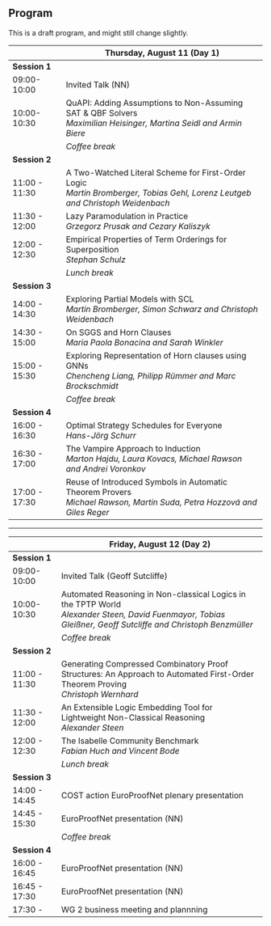 ## Program

This is a draft program, and might still change slightly.


|                | **Thursday, August 11 (Day 1)**                          |
|----------------|----------------------------------------------------------|
| **Session 1**  |                                                          |
| 09:00-10:00    | Invited Talk (NN)                                        |
| 10:00-10:30    | QuAPI: Adding Assumptions to Non-Assuming SAT & QBF Solvers  <br> _Maximilian Heisinger, Martina Seidl and Armin Biere_   |
|                | _Coffee break_                                           |
| **Session 2**  |                                                          |
| 11:00 - 11:30  | A Two-Watched Literal Scheme for First-Order Logic <br> _Martin Bromberger, Tobias Gehl, Lorenz Leutgeb and Christoph Weidenbach_       |
| 11:30 - 12:00  | Lazy Paramodulation in Practice  <br> _Grzegorz Prusak and Cezary Kaliszyk_                        |
| 12:00 - 12:30  | Empirical Properties of Term Orderings for Superposition <br> _Stephan Schulz_ |
|                | _Lunch break_                                            |
| **Session 3**  |                                                          |
| 14:00 - 14:30  | Exploring Partial Models with SCL <br> _Martin Bromberger, Simon Schwarz and Christoph Weidenbach_                       |
| 14:30 - 15:00  | On SGGS and Horn Clauses <br> _Maria Paola Bonacina and Sarah Winkler_                                 |
| 15:00 - 15:30  | Exploring Representation of Horn clauses using GNNs  <br> _Chencheng Liang, Philipp Rümmer and Marc Brockschmidt_    |
|                | _Coffee break_                                           |
| **Session 4**  |                                                          |
| 16:00 - 16:30  | Optimal Strategy Schedules for Everyone  <br> _Hans-Jörg Schurr_                |
| 16:30 - 17:00  | The Vampire Approach to Induction <br> _Marton Hajdu, Laura Kovacs, Michael Rawson and Andrei Voronkov_                     |
| 17:00 - 17:30  | Reuse of Introduced Symbols in Automatic Theorem Provers <br> _Michael Rawson, Martin Suda, Petra Hozzová and Giles Reger_ |

<hr>

|               | **Friday, August 12 (Day 2)**                                                                            |
|---------------|----------------------------------------------------------------------------------------------------------|
| **Session 1** |                                                                                                          |
| 09:00-10:00   | Invited Talk (Geoff Sutcliffe)                                                                           |
| 10:00-10:30   | Automated Reasoning in Non-classical Logics in the TPTP World     <br> _Alexander Steen, David Fuenmayor, Tobias Gleißner, Geoff Sutcliffe and Christoph Benzmüller_ |
|               | _Coffee break_                                                                                           |
| **Session 2** |                                                                                                          |
| 11:00 - 11:30 | Generating Compressed Combinatory Proof Structures: An Approach to Automated First-Order Theorem Proving <br> _Christoph Wernhard_ |
| 11:30 - 12:00 | An Extensible Logic Embedding Tool for Lightweight Non-Classical Reasoning  <br> _Alexander Steen_       |
| 12:00 - 12:30 | The Isabelle Community Benchmark <br> _Fabian Huch and Vincent Bode_                                     |
|               | _Lunch break_                                                                                            |
| **Session 3** |                                                                                                          |
| 14:00 - 14:45 | COST action EuroProofNet plenary presentation                                                            |
| 14:45 - 15:30 | EuroProofNet presentation (NN)                                                                           |
|               | _Coffee break_                                                                                           |
| **Session 4** |                                                                                                          |
| 16:00 - 16:45 | EuroProofNet presentation (NN)                                                                           |
| 16:45 - 17:30 | EuroProofNet presentation (NN)                                                                           |
| 17:30 -       | WG 2 business meeting and plannning                                                                      |

